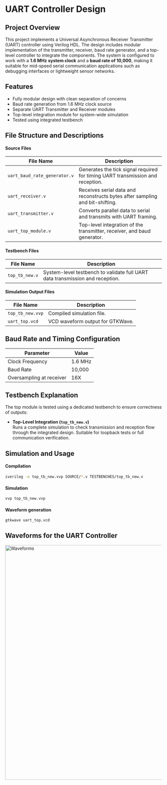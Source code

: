 # UART Controller Design

## Project Overview

This project implements a Universal Asynchronous Receiver Transmitter (UART) controller using Verilog HDL. The design includes modular implementation of the transmitter, receiver, baud rate generator, and a top-level controller to integrate the components. The system is configured to work with a **1.6 MHz system clock** and a **baud rate of 10,000**, making it suitable for mid-speed serial communication applications such as debugging interfaces or lightweight sensor networks.

## Features

- Fully modular design with clean separation of concerns  
- Baud rate generation from 1.6 MHz clock source  
- Separate UART Transmitter and Receiver modules  
- Top-level integration module for system-wide simulation  
- Tested using integrated testbench

## File Structure and Descriptions

#### Source Files

| File Name                  | Description |
|---------------------------|-------------|
| `uart_baud_rate_generator.v` | Generates the tick signal required for timing UART transmission and reception. |
| `uart_receiver.v`            | Receives serial data and reconstructs bytes after sampling and bit-shifting. |
| `uart_transmitter.v`         | Converts parallel data to serial and transmits with UART framing. |
| `uart_top_module.v`          | Top-level integration of the transmitter, receiver, and baud generator. |

#### Testbench Files

| File Name            | Description |
|----------------------|-------------|
| `top_tb_new.v`       | System-level testbench to validate full UART data transmission and reception. |

#### Simulation Output Files

| File Name           | Description |
|---------------------|-------------|
| `top_tb_new.vvp`    | Compiled simulation file. |
| `uart_top.vcd`      | VCD waveform output for GTKWave. |

## Baud Rate and Timing Configuration

| Parameter         | Value         |
|------------------|---------------|
| Clock Frequency  | 1.6 MHz        |
| Baud Rate        | 10,000     |
| Oversampling at receiver  | 16X   |


## Testbench Explanation

The top module is tested using a dedicated testbench to ensure correctness of outputs:

- **Top-Level Integration (`top_tb_new.v`)**  
  Runs a complete simulation to check transmission and reception flow through the integrated design. Suitable for loopback tests or full communication verification.

## Simulation and Usage

#### Compilation

```bash
iverilog -o top_tb_new.vvp SOURCE/*.v TESTBENCHES/top_tb_new.v
```
#### Simulation
```bash
vvp top_tb_new.vvp
```
#### Waveform generation
```bash
gtkwave uart_top.vcd
```
## Waveforms for the UART Controller

<img width="1149" height="755" alt="Waveforms" src="https://github.com/user-attachments/assets/3baf7e3a-b13e-4577-98ee-df7985038c92" />

